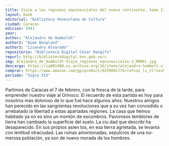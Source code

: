 ```yaml
---
title: Viaje a las regiones equinocciales del nuevo continente, tomo III
layout: book
editorial: "Biblioteca Venezolana de Cultura"
ciudad: Caracas
edicion: 1941
year: 
author: "Alejandro de Humboldt"
author2: "Aimé Bonpland"
author3: "Lisandro Alvarado"
repositorio: "Biblioteca Digital César Rengifo"
repurl: http://bibliotecadigital.bnv.gob.ve/s
img: Alejandro_de_Humboldt-Viaje_regiones_equinocciales-3_MOREL.jpg
descarga: https://ia601400.us.archive.org/16/items/alejandro-humbolt-viaje-a-las-regiones-equinocciales-tomo-3/Alejandro_Humbolt_viaje_a_las_regiones_equinocciales_tomo_3.pdf
comprar: https://www.amazon.com/gp/product/0259091774/ref=as_li_tl?ie=UTF8&camp=1789&creative=9325&creativeASIN=0259091774&linkCode=as2&tag=morelcoop-20&linkId=d10b5938883e3facb1bf2fc781904693
periodo: "Siglo XIX"
---
```

 

Partimos de Caracas el 7 de febrero, con la fresca de la tarde, para emprender nuestro viaje al Orinoco. El recuerdo de esta partida es hoy para nosotros más dolo­roso de lo que fué hace algunos años. Nuestros amigos han perecido en las sangrientas revoluciones que a su vez han concedido o arrebatado la libertad a estas apartadas regiones. La casa que hemos habitado ya no es sino un montón de escombros. Pavorosos temblores de tierra han cambiado la superficie del suelo. La ciu­
dad que describí ha desaparecido. En sus propios asien­ tos, en esa tierra agrietada, se levanta con lentitud otraciudad. Las ruinas amontonadas, sepulcros de una nu­merosa población, ya son de nuevo morada de los hombres.
